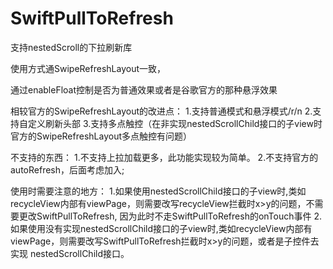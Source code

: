 # SwiftPullToRefresh
支持nestedScroll的下拉刷新库

使用方式通SwipeRefreshLayout一致，

通过enableFloat控制是否为普通效果或者是谷歌官方的那种悬浮效果

相较官方的SwipeRefreshLayout的改进点：
  1.支持普通模式和悬浮模式/r/n
  2.支持自定义刷新头部
  3.支持多点触控（在非实现nestedScrollChild接口的子view时官方的SwipeRefreshLayout多点触控有问题）
  
不支持的东西：
  1.不支持上拉加载更多，此功能实现较为简单。
  2.不支持官方的autoRefresh，后面考虑加入;
  
使用时需要注意的地方：
  1.如果使用nestedScrollChild接口的子view时,类如recycleView内部有viewPage，则需要改写recycleView拦截时x>y的问题，不需要更改SwiftPullToRefresh,
  因为此时不走SwiftPullToRefresh的onTouch事件
  2.如果使用没有实现nestedScrollChild接口的子view时,类如recycleView内部有viewPage，则需要改写SwiftPullToRefresh拦截时x>y的问题，或者是子控件去实现
  nestedScrollChild接口。
